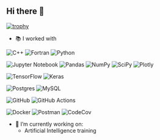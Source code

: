 ## Hi there 👋


[![trophy](https://github-profile-trophy.vercel.app/?username=motezuki&theme=light&rank=-?,-C,-B)](https://github.com/ryo-ma/github-profile-trophy)
<!--
**motezuki/motezuki** is a ✨ _special_ ✨ repository because its `README.md` (this file) appears on your GitHub profile.

Here are some ideas to get you started:

- 🔭 I’m currently working on ...
- 🌱 I’m currently learning ...
- 👯 I’m looking to collaborate on ...
- 🤔 I’m looking for help with ...
- 💬 Ask me about ...
- 📫 How to reach me: ...
- 😄 Pronouns: ...
- ⚡ Fun fact: ...
-->

- :books: I worked with

![C++](https://img.shields.io/badge/c++-%2300599C.svg?logo=c%2B%2B&logoColor=white)
![Fortran](https://img.shields.io/badge/Fortran-%23734F96.svg?logo=fortran&logoColor=white) 
![Python](https://img.shields.io/badge/python-3670A0?logo=python&logoColor=ffdd54)

![Jupyter Notebook](https://img.shields.io/badge/jupyter-%23FA0F00.svg?logo=jupyter&logoColor=white)
![Pandas](https://img.shields.io/badge/pandas-%23150458.svg?logo=pandas&logoColor=white)
![NumPy](https://img.shields.io/badge/numpy-%23013243.svg?logo=numpy&logoColor=white)
![SciPy](https://img.shields.io/badge/SciPy-%230C55A5.svg?logo=scipy&logoColor=%white)
![Plotly](https://img.shields.io/badge/Plotly-%233F4F75.svg?logo=plotly&logoColor=white)


![TensorFlow](https://img.shields.io/badge/TensorFlow-%23FF6F00.svg?logo=TensorFlow&logoColor=white)
![Keras](https://img.shields.io/badge/Keras-%23D00000.svg?logo=Keras&logoColor=white)

![Postgres](https://img.shields.io/badge/postgres-%23316192.svg?logo=postgresql&logoColor=white)
![MySQL](https://img.shields.io/badge/mysql-%2300f.svg?logo=mysql&logoColor=white)

![GitHub](https://img.shields.io/badge/github-%23121011.svg?logo=github&logoColor=white)
![GitHub Actions](https://img.shields.io/badge/githubactions-%232671E5.svg?logo=githubactions&logoColor=white)

![Docker](https://img.shields.io/badge/docker-%230db7ed.svg?logo=docker&logoColor=white)
![Postman](https://img.shields.io/badge/Postman-FF6C37?logo=postman&logoColor=white)
![CodeCov](https://img.shields.io/badge/codecov-%23ff0077.svg?logo=codecov&logoColor=white)

- 🔭 I’m currently working on:
  -  Artificial Intelligence training
